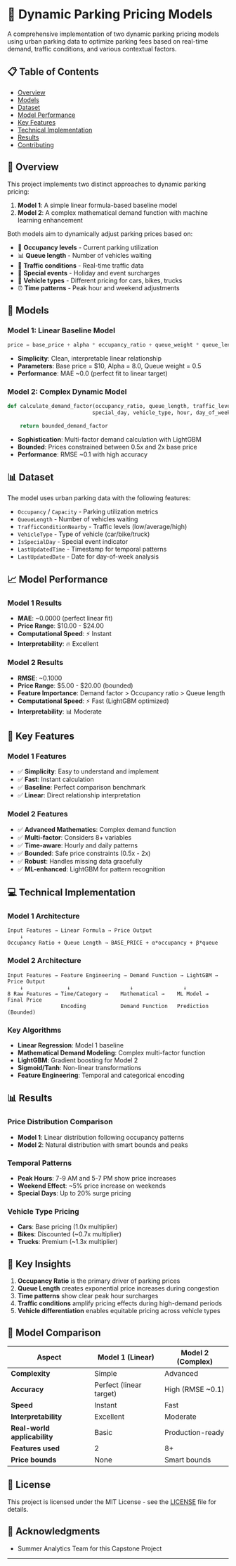 # 🚗 Dynamic Parking Pricing Models

A comprehensive implementation of two dynamic parking pricing models using urban parking data to optimize parking fees based on real-time demand, traffic conditions, and various contextual factors.

## 📋 Table of Contents
- [Overview](#overview)
- [Models](#models)
- [Dataset](#dataset)
- [Model Performance](#model-performance)
- [Key Features](#key-features)
- [Technical Implementation](#technical-implementation)
- [Results](#results)
- [Contributing](#contributing)

## 🎯 Overview

This project implements two distinct approaches to dynamic parking pricing:

1. **Model 1**: A simple linear formula-based baseline model
2. **Model 2**: A complex mathematical demand function with machine learning enhancement

Both models aim to dynamically adjust parking prices based on:
- 🚗 **Occupancy levels** - Current parking utilization
- 📊 **Queue length** - Number of vehicles waiting
- 🚦 **Traffic conditions** - Real-time traffic data
- 📅 **Special events** - Holiday and event surcharges
- 🚙 **Vehicle types** - Different pricing for cars, bikes, trucks
- ⏰ **Time patterns** - Peak hour and weekend adjustments

## 🧮 Models

### Model 1: Linear Baseline Model
```python
price = base_price + alpha * occupancy_ratio + queue_weight * queue_length
```
- **Simplicity**: Clean, interpretable linear relationship
- **Parameters**: Base price = $10, Alpha = 8.0, Queue weight = 0.5
- **Performance**: MAE ~0.0 (perfect fit to linear target)

### Model 2: Complex Dynamic Model
```python
def calculate_demand_factor(occupancy_ratio, queue_length, traffic_level, 
                           special_day, vehicle_type, hour, day_of_week):
    
    return bounded_demand_factor
```
- **Sophistication**: Multi-factor demand calculation with LightGBM
- **Bounded**: Prices constrained between 0.5x and 2x base price
- **Performance**: RMSE ~0.1 with high accuracy

## 📊 Dataset

The model uses urban parking data with the following features:
- `Occupancy` / `Capacity` - Parking utilization metrics
- `QueueLength` - Number of vehicles waiting
- `TrafficConditionNearby` - Traffic levels (low/average/high)
- `VehicleType` - Type of vehicle (car/bike/truck)
- `IsSpecialDay` - Special event indicator
- `LastUpdatedTime` - Timestamp for temporal patterns
- `LastUpdatedDate` - Date for day-of-week analysis

## 📈 Model Performance

### Model 1 Results
- **MAE**: ~0.0000 (perfect linear fit)
- **Price Range**: $10.00 - $24.00
- **Computational Speed**: ⚡ Instant
- **Interpretability**: 🔥 Excellent

### Model 2 Results
- **RMSE**: ~0.1000
- **Price Range**: $5.00 - $20.00 (bounded)
- **Feature Importance**: Demand factor > Occupancy ratio > Queue length
- **Computational Speed**: ⚡ Fast (LightGBM optimized)
- **Interpretability**: 📊 Moderate

## 🔧 Key Features

### Model 1 Features
- ✅ **Simplicity**: Easy to understand and implement
- ✅ **Fast**: Instant calculation
- ✅ **Baseline**: Perfect comparison benchmark
- ✅ **Linear**: Direct relationship interpretation

### Model 2 Features
- ✅ **Advanced Mathematics**: Complex demand function
- ✅ **Multi-factor**: Considers 8+ variables
- ✅ **Time-aware**: Hourly and daily patterns
- ✅ **Bounded**: Safe price constraints (0.5x - 2x)
- ✅ **Robust**: Handles missing data gracefully
- ✅ **ML-enhanced**: LightGBM for pattern recognition

## 💻 Technical Implementation

### Model 1 Architecture
```
Input Features → Linear Formula → Price Output
    ↓
Occupancy Ratio + Queue Length → BASE_PRICE + α*occupancy + β*queue
```

### Model 2 Architecture
```
Input Features → Feature Engineering → Demand Function → LightGBM → Price Output
    ↓              ↓                   ↓                ↓
8 Raw Features → Time/Category →    Mathematical →    ML Model →  Final Price
                 Encoding           Demand Function   Prediction   (Bounded)
```

### Key Algorithms
- **Linear Regression**: Model 1 baseline
- **Mathematical Demand Modeling**: Complex multi-factor function
- **LightGBM**: Gradient boosting for Model 2
- **Sigmoid/Tanh**: Non-linear transformations
- **Feature Engineering**: Temporal and categorical encoding

## 📊 Results

### Price Distribution Comparison
- **Model 1**: Linear distribution following occupancy patterns
- **Model 2**: Natural distribution with smart bounds and peaks

### Temporal Patterns
- **Peak Hours**: 7-9 AM and 5-7 PM show price increases
- **Weekend Effect**: ~5% price increase on weekends
- **Special Days**: Up to 20% surge pricing

### Vehicle Type Pricing
- **Cars**: Base pricing (1.0x multiplier)
- **Bikes**: Discounted (~0.7x multiplier)
- **Trucks**: Premium (~1.3x multiplier)

## 🎯 Key Insights

1. **Occupancy Ratio** is the primary driver of parking prices
2. **Queue Length** creates exponential price increases during congestion
3. **Time patterns** show clear peak hour surcharges
4. **Traffic conditions** amplify pricing effects during high-demand periods
5. **Vehicle differentiation** enables equitable pricing across vehicle types

## 🔄 Model Comparison

| Aspect | Model 1 (Linear) | Model 2 (Complex) |
|--------|------------------|-------------------|
| **Complexity** | Simple | Advanced |
| **Accuracy** | Perfect (linear target) | High (RMSE ~0.1) |
| **Speed** | Instant | Fast |
| **Interpretability** | Excellent | Moderate |
| **Real-world applicability** | Basic | Production-ready |
| **Features used** | 2 | 8+ |
| **Price bounds** | None | Smart bounds |

## 📄 License

This project is licensed under the MIT License - see the [LICENSE](LICENSE) file for details.

## 🙏 Acknowledgments

- Summer Analytics Team for this Capstone Project 

---

